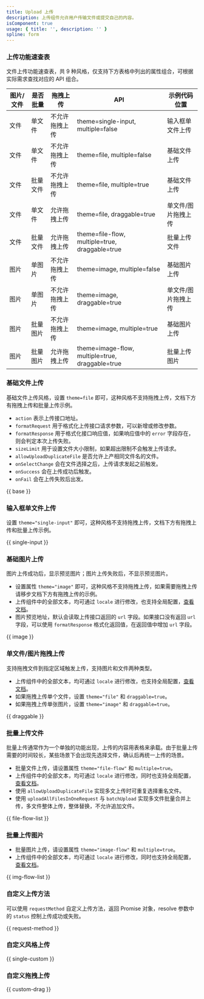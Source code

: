 ```yaml
---
title: Upload 上传
description: 上传组件允许用户传输文件或提交自己的内容。
isComponent: true
usage: { title: '', description: '' }
spline: form
---
```


### 上传功能速查表

文件上传功能速查表，共 9 种风格，仅支持下方表格中列出的属性组合，可根据实际需求查找对应的 API 组合。

| 图片/文件 | 是否批量 | 拖拽上传 | API | 示例代码位置 |
| -- | -- | -- | -- | -- |
| 文件 | 单文件 | 不允许拖拽上传 | theme=single-input, multiple=false | 输入框单文件上传 |
| 文件 | 单文件 | 不允许拖拽上传 | theme=file, multiple=false | 基础文件上传 |
| 文件 | 批量文件 | 不允许拖拽上传 | theme=file, multiple=true | 基础文件上传 |
| 文件 | 单文件 | 允许拖拽上传 | theme=file, draggable=true | 单文件/图片拖拽上传 |
| 文件 | 批量文件 | 允许拖拽上传 | theme=file-flow, multiple=true, draggable=true | 批量上传文件 |
| 图片 | 单图片 | 不允许拖拽上传 | theme=image, multiple=false | 基础图片上传 |
| 图片 | 单图片 | 不允许拖拽上传 | theme=image, draggable=true | 单文件/图片拖拽上传 |
| 图片 | 批量图片 | 不允许拖拽上传 | theme=image, multiple=true | 基础图片上传 |
| 图片 | 批量图片 | 允许拖拽上传 | theme=image-flow, multiple=true, draggable=true | 批量上传图片 |

### 基础文件上传

基础文件上传风格，设置 `theme=file` 即可，这种风格不支持拖拽上传，文档下方有拖拽上传和批量上传示例。

- `action` 表示上传接口地址。
- `formatRequest` 用于格式化上传接口请求参数，可以新增或修改参数。
- `formatResponse` 用于格式化接口响应值，如果响应值中的 `error` 字段存在，则会判定本次上传失败。
- `sizeLimit` 用于设置文件大小限制，如果超出限制不会触发上传请求。
- `allowUploadDuplicateFile` 是否允许上产相同文件名的文件。
- `onSelectChange` 会在文件选择之后，上传请求发起之前触发。
- `onSuccess` 会在上传成功后触发。
- `onFail` 会在上传失败后出发。

{{ base }}

### 输入框单文件上传

设置 `theme="single-input"` 即可，这种风格不支持拖拽上传，文档下方有拖拽上传和批量上传示例。

{{ single-input }}

### 基础图片上传

图片上传成功后，显示预览图片；图片上传失败后，不显示预览图片。

- 设置属性 `theme="image"` 即可，这种风格不支持拖拽上传，如果需要拖拽上传请移步文档下方有拖拽上传的示例。
- 上传组件中的全部文本，均可通过 `locale` 进行修改，也支持全局配置，<a href='/react/config?tab=api#uploadconfig'>查看文档</a>。
- 图片预览地址，默认会读取上传接口返回的 `url` 字段。如果接口没有返回 `url` 字段，可以使用 `formatResponse` 格式化返回值，在返回值中增加 `url` 字段。

{{ image }}

### 单文件/图片拖拽上传

支持拖拽文件到指定区域触发上传，支持图片和文件两种类型。

- 上传组件中的全部文本，均可通过 `locale` 进行修改，也支持全局配置，<a href='/react/config?tab=api#uploadconfig'>查看文档</a>。
- 如果拖拽上传单个文件，设置 `theme="file"` 和 `draggable=true`。
- 如果拖拽上传单张图片，设置 `theme="image"` 和 `draggable=true`。

{{ draggable }}

### 批量上传文件

批量上传通常作为一个单独的功能出现，上传的内容用表格来承载。由于批量上传需要的时间较长，某些场景下会出现先选择文件，确认后再统一上传的场景。

- 批量文件上传，请设置属性 `theme="file-flow"` 和 `multiple=true`。
- 上传组件中的全部文本，均可通过 `locale` 进行修改，同时也支持全局配置，<a href='/react/config?tab=api#uploadconfig'>查看文档</a>。
- 使用 `allowUploadDuplicateFile` 实现多文上传时可重复选择重名文件。
- 使用 `uploadAllFilesInOneRequest` 与 `batchUpload` 实现多文件批量合并上传，多文件整体上传，整体替换，不允许追加文件。

{{ file-flow-list }}

### 批量上传图片

- 批量图片上传，请设置属性 `theme="image-flow"` 和 `multiple=true`。
- 上传组件中的全部文本，均可通过 `locale` 进行修改，同时也支持全局配置，<a href='/react/config?tab=api#uploadconfig'>查看文档</a>。

{{ img-flow-list }}

### 自定义上传方法

可以使用 `requestMethod` 自定义上传方法，返回 Promise 对象，resolve 参数中的 `status` 控制上传成功或失败。

{{ request-method }}

### 自定义风格上传

{{ single-custom }}

### 自定义拖拽上传

{{ custom-drag }}
